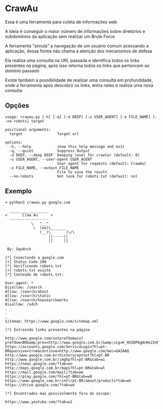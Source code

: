 # CrawAu
Essa é uma ferramenta para coleta de informações web

A ideia é conseguir o maior número de informações sobre diretórios e subdomínios da aplicação sem realizar um Brute Force

A ferramenta "simula" a navegação de um usuário comum acessando a aplicação, dessa forma não chama a atenção dos mecanismos de defesa

Ela realiza uma consulta na URL passada e identifica todos os links presentes na página, após isso retorna todos os links que pertencem ao domínio passado

Existe também a possibilidade de realizar uma consulta em profundidade, onde a ferramenta após descobrir os links, entra neles e realiza uma nova consulta


## Opções

```
usage: crawau.py [-h] [-q] [-d DEEP] [-u USER_AGENT] [-o FILE_NAME] [--no-robots] target

positional arguments:
  target                Target url

options:
  -h, --help            show this help message and exit
  -q, --quiet           Suppress Output
  -d DEEP, --deep DEEP  Deeping level for crawler (default: 0)
  -u USER_AGENT, --user-agent USER_AGENT
                        User agent for requests (default: CrawAu)
  -o FILE_NAME, --output FILE_NAME
                        File to save the result
  --no-robots           Not look for robots.txt (default: no)
```

## Exemplo

```
➜ python3 crawau.py google.com

  __________________
<       Craw Au      >
  ------------------
            \   ^__^
             \  (oo)\_______
                (__)\       )\/\
                    ||-----||
                    ||     ||

 By: Squ4nch

[*] Conectando a google.com
[+] Status Code 200
[*] Verificando robots.txt
[+] robots.txt existe
[*] Conteúdo de robots.txt:

User-agent: *
Disallow: /search
Allow: /search/about
Allow: /search/static
Allow: /search/howsearchworks
Disallow: /sdch
.
.
.
Sitemap: https://www.google.com/sitemap.xml

[*] Extraindo links presentes na página

http://www.google.com/setprefdomain?prefdom=BR&amp;prev=http://www.google.com.br/&amp;sig=K_HS5DP6gHnHe2ZnMCtzBNY8sHqrU%3D
https://accounts.google.com/ServiceLogin?hl=pt-BR&passive=true&continue=http://www.google.com/&ec=GAZAAQ
http://www.google.com.br/history/optout?hl=pt-BR
http://www.google.com.br/imghp?hl=pt-BR&tab=wi
https://news.google.com/?tab=wn
http://maps.google.com.br/maps?hl=pt-BR&tab=wl
https://mail.google.com/mail/?tab=wm
https://play.google.com/?hl=pt-BR&tab=w8
https://www.google.com.br/intl/pt-BR/about/products?tab=wh
https://drive.google.com/?tab=wo

[*] Encontrados mas possivelmente fora do escopo:

https://www.youtube.com/?tab=w1

```
